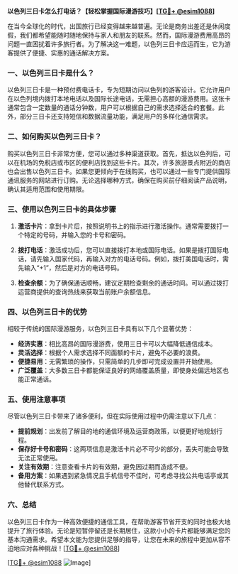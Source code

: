 **以色列三日卡怎么打电话？【轻松掌握国际漫游技巧】[[TG💪+ @esim1088](https://t.me/s/esim1088)]**

在当今全球化的时代，出国旅行已经变得越来越普遍。无论是商务出差还是休闲度假，我们都希望能随时随地保持与家人和朋友的联系。然而，国际漫游费用高昂的问题一直困扰着许多旅行者。为了解决这一难题，以色列三日卡应运而生，它为游客提供了便捷、实惠的通话解决方案。

### 一、以色列三日卡是什么？

以色列三日卡是一种预付费电话卡，专为短期访问以色列的游客设计。它允许用户在以色列境内拨打本地电话以及国际长途电话，无需担心高额的漫游费用。这张卡通常包含一定数量的通话分钟数，用户可以根据自己的需求选择适合的套餐。此外，部分三日卡还支持短信和数据流量功能，满足用户的多样化通信需求。

### 二、如何购买以色列三日卡？

购买以色列三日卡非常方便，您可以通过多种渠道获取。首先，抵达以色列后，可以在机场的免税店或市区的便利店找到这些卡片。其次，许多旅游景点附近的商店也会出售以色列三日卡。如果您更倾向于在线购买，也可以通过一些专门提供国际通讯服务的网站进行订购。无论选择哪种方式，确保在购买前仔细阅读产品说明，确认其适用范围和使用期限。

### 三、使用以色列三日卡的具体步骤

1. **激活卡片**：拿到卡片后，按照说明书上的指示进行激活操作。通常需要拨打一个特定的号码，并输入您的卡号和密码。
   
2. **拨打电话**：激活成功后，您可以直接拨打本地或国际电话。如果是拨打国际电话，请先输入国家代码，再输入对方的电话号码。例如，拨打美国电话时，需先输入“+1”，然后是对方的电话号码。

3. **检查余额**：为了确保通话顺畅，建议定期检查剩余的通话时间。可以通过拨打运营商提供的查询热线来获取当前账户余额信息。

### 四、以色列三日卡的优势

相较于传统的国际漫游服务，以色列三日卡具有以下几个显著优势：

- **经济实惠**：相比高昂的国际漫游费，使用三日卡可以大幅降低通信成本。
- **灵活选择**：根据个人需求选择不同面额的卡片，避免不必要的浪费。
- **便捷易用**：无需繁琐的操作，只需简单的几步即可完成设置并开始使用。
- **广泛覆盖**：大多数三日卡都能保证良好的网络覆盖质量，即使身处偏远地区也能正常通话。

### 五、使用注意事项

尽管以色列三日卡带来了诸多便利，但在实际使用过程中仍需注意以下几点：

- **提前规划**：出发前了解目的地的通信环境及运营商政策，以便更好地规划行程。
- **保存好卡号和密码**：这两项信息是激活卡片必不可少的部分，丢失可能会导致无法正常使用。
- **关注有效期**：注意查看卡片的有效期，避免因过期而造成不便。
- **备用方案**：如果遇到紧急情况且手机信号不佳时，可考虑寻找公共电话亭或其他替代联系方式。

### 六、总结

以色列三日卡作为一种高效便捷的通信工具，在帮助游客节省开支的同时也极大地提升了旅行体验。无论是短暂停留还是长期居住，这款小小的卡片都能够满足您的基本沟通需求。希望本文能为您提供足够的指导，让您在未来的旅程中更加从容不迫地应对各种挑战！[[TG💪+ @esim1088](https://t.me/s/esim1088)]

[[TG💪+ @esim1088](https://t.me/s/esim1088) ![Image](https://i.postimg.cc/4NQfJmqS/Snipaste-2025-05-13-00-14-12.png)]